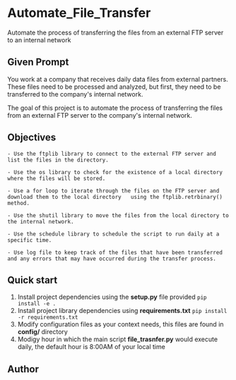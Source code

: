 # Automate_File_Transfer
Automate the process of transferring the files from an external FTP server to an internal network

## Given Prompt

You work at a company that receives daily data files from external partners. These files need to be processed and analyzed, but first, they need to be transferred to the company's internal network.

The goal of this project is to automate the process of transferring the files from an external FTP server to the company's internal network.

## Objectives

    - Use the ftplib library to connect to the external FTP server and list the files in the directory.

    - Use the os library to check for the existence of a local directory where the files will be stored.

    - Use a for loop to iterate through the files on the FTP server and download them to the local directory   using the ftplib.retrbinary() method.

    - Use the shutil library to move the files from the local directory to the internal network.

    - Use the schedule library to schedule the script to run daily at a specific time.

    - Use log file to keep track of the files that have been transferred and any errors that may have occurred during the transfer process.

## Quick start

1. Install project dependencies using the **setup.py** file provided
``` pip install -e . ```
2. Install project library dependencies using **requirements.txt**
``` pip install -r requirements.txt ```
3. Modify configuration files as your context needs, this files are found in **config/** directory
4. Modigy hour in which the main script **file_trasnfer.py** would execute daily, the default hour is 8:00AM of your local time

## Author

